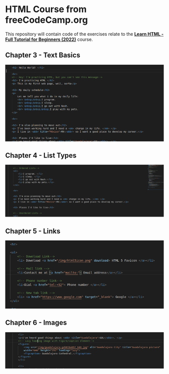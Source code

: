 # HTML Course from freeCodeCamp.org 

This repository will contain code of the exercises relate to the [**Learn HTML - Full Tutorial for Beginners (2022)**](https://www.youtube.com/watch?v=kUMe1FH4CHE) course.


## Chapter 3 - Text Basics

![Text Basics](/img/TextBasics.png)

## Chapter 4 - List Types

![List Types](/img/CH4_ListTypes.png)

## Chapter 5 - Links

![Links](/img/CH5Links.png)

## Chapter 6 - Images

![Images](/img/CH6Images.png)